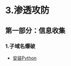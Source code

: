 # 3.渗透攻防

## 第一部分：信息收集

### 1.子域名爆破

- [安装Python](https://www.python.org/downloads/release/python-2710/)


